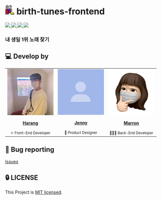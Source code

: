 # <img src="./images/82ppl_favicon.png" width="30px" height="30px"> birth-tunes-frontend

<a href="https://github.com/mbti-nf-team/birth-tunes-frontend/actions/workflows/ci.yml">
  <img src="https://img.shields.io/github/actions/workflow/status/mbti-nf-team/birth-tunes-frontend/ci.yml?branch=main&label=CI&logo=GitHub&style=flat-square" />
</a>

<a href="https://github.com/mbti-nf-team/birth-tunes-frontend/issues?q=is%3Aissue+is%3Aopen+sort%3Aupdated-desc">
  <img src="https://img.shields.io/github/issues/mbti-nf-team/birth-tunes-frontend?style=flat-square" />
</a>

<a href="https://github.com/mbti-nf-team/birth-tunes-frontend/blob/main/LICENSE">
  <img src="https://img.shields.io/github/license/mbti-nf-team/birth-tunes-frontend?style=flat-square">
</a>

<a href="#">
  <img src="https://img.shields.io/github/repo-size/mbti-nf-team/birth-tunes-frontend?logo=yarn&style=flat-square">
</a>

### 내 생일 1위 노래 찾기

## 💻 Develop by

<table>
  <tr>
    <td align="center"><a href="https://github.com/saseungmin"><img src="./images/harang-profile.jpeg" width="150x;" alt=""/><br /><p><b>Harang</b></p></a><small>⚛️ Front-End Developer</small></td>
    <td align="center"><a href="https://github.com/jooseyoung"><img src="./images/mock-profile.png" width="150px;" alt=""/><br /><p><b>Jenny</b></p></a><small>🎨 Product Designer</small></td>
    <td align="center"><a href="https://github.com/ejolie"><img src="./images/marron-profile.png" width="150px;" alt=""/><br /><p><b>Marron</b></p></a><small>👩🏻‍💻 Back-End Developer</small></td>
  </tr>
</table>

## 🐛 Bug reporting
[Issues](https://github.com/mbti-nf-team/birth-tunes-frontend/issues?q=is%3Aissue+is%3Aopen+sort%3Aupdated-desc)

## 🔒 LICENSE
This Project is [MIT licensed](https://github.com/mbti-nf-team/birth-tunes-frontend/blob/main/LICENSE).
